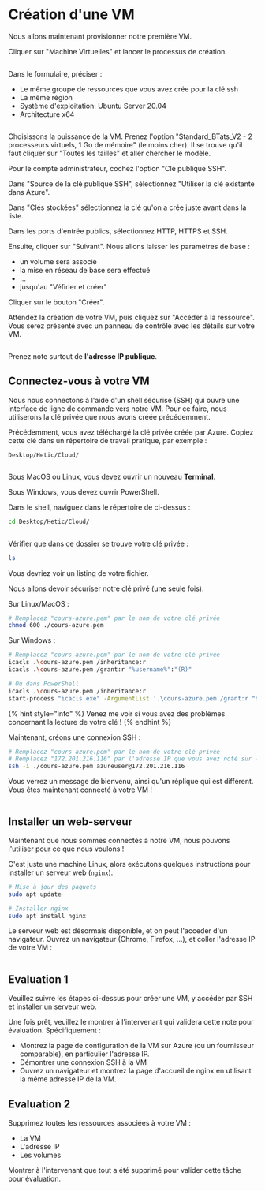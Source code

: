 # Création d'une VM

Nous allons maintenant provisionner notre première VM.

Cliquer sur "Machine Virtuelles" et lancer le processus de création.

<figure><img src="../graphics/vm01.png" alt=""><figcaption></figcaption></figure>

Dans le formulaire, préciser :

* Le même groupe de ressources que vous avez crée pour la clé ssh
* La même région
* Système d'exploitation: Ubuntu Server 20.04
* Architecture x64

<figure><img src="../graphics/vm02.png" alt=""><figcaption></figcaption></figure>

Choisissons la puissance de la VM. Prenez l'option "Standard\_BTats\_V2 - 2 processeurs virtuels, 1 Go de mémoire" (le moins cher). Il se trouve qu'il faut cliquer sur "Toutes les tailles" et aller chercher le modèle.

Pour le compte administrateur, cochez l'option "Clé publique SSH".

Dans "Source de la clé publique SSH", sélectionnez "Utiliser la clé existante dans Azure".

Dans "Clés stockées" sélectionnez la clé qu'on a crée juste avant dans la liste.

Dans les ports d'entrée publics, sélectionnez HTTP, HTTPS et SSH.

Ensuite, cliquer sur "Suivant". Nous allons laisser les paramètres de base :

* un volume sera associé
* la mise en réseau de base sera effectué
* ...
* jusqu'au "Véfirier et créer"

Cliquer sur le bouton "Créer".

Attendez la création de votre VM, puis cliquez sur "Accéder à la ressource". Vous serez présenté avec un panneau de contrôle avec les détails sur votre VM.

<figure><img src="../graphics/azure03.png" alt=""><figcaption></figcaption></figure>

Prenez note surtout de **l'adresse IP publique**.

## Connectez-vous à votre VM

Nous nous connectons à l'aide d'un shell sécurisé (SSH) qui ouvre une interface de ligne de commande vers notre VM. Pour ce faire, nous utiliserons la clé privée que nous avons créée précédemment.

Précédemment, vous avez téléchargé la clé privée créée par Azure. Copiez cette clé dans un répertoire de travail pratique, par exemple :

```
Desktop/Hetic/Cloud/
```

<figure><img src="../graphics/ssh-01.png" alt=""><figcaption></figcaption></figure>

Sous MacOS ou Linux, vous devez ouvrir un nouveau **Terminal**.

Sous Windows, vous devez ouvrir PowerShell.

Dans le shell, naviguez dans le répertoire de ci-dessus :

```bash
cd Desktop/Hetic/Cloud/
```

<figure><img src="../graphics/ssh-02.png" alt=""><figcaption></figcaption></figure>

Vérifier que dans ce dossier se trouve votre clé privée :

```bash
ls
```

Vous devriez voir un listing de votre fichier.

Nous allons devoir sécuriser notre clé privé (une seule fois).

Sur Linux/MacOS :

```bash
# Remplacez "cours-azure.pem" par le nom de votre clé privée
chmod 600 ./cours-azure.pem 
```

Sur Windows :

```bash
# Remplacez "cours-azure.pem" par le nom de votre clé privée
icacls .\cours-azure.pem /inheritance:r
icacls .\cours-azure.pem /grant:r "%username%":"(R)"

# Ou dans PowerShell
icacls .\cours-azure.pem /inheritance:r
start-process "icacls.exe" -ArgumentList '.\cours-azure.pem /grant:r "$env:USERNAME":"(R)"'
```

{% hint style="info" %}
Venez me voir si vous avez des problèmes concernant la lecture de votre clé !
{% endhint %}

Maintenant, créons une connexion SSH :

```bash
# Remplacez "cours-azure.pem" par le nom de votre clé privée
# Remplacez "172.201.216.116" par l'adresse IP que vous avez noté sur le tableau de bord Azure
ssh -i ./cours-azure.pem azureuser@172.201.216.116
```

Vous verrez un message de bienvenu, ainsi qu'un réplique qui est différent. Vous êtes maintenant connecté à votre VM !

<figure><img src="../graphics/azure04.png" alt=""><figcaption></figcaption></figure>

## Installer un web-serveur

Maintenant que nous sommes connectés à notre VM, nous pouvons l'utiliser pour ce que nous voulons !

C'est juste une machine Linux, alors exécutons quelques instructions pour installer un serveur web (`nginx`).

```bash
# Mise à jour des paquets
sudo apt update

# Installer nginx
sudo apt install nginx
```

Le serveur web est désormais disponible, et on peut l'acceder d'un navigateur. Ouvrez un navigateur (Chrome, Firefox, ...), et coller l'adresse IP de votre VM :

<figure><img src="../graphics/nginx.png" alt=""><figcaption></figcaption></figure>

## Evaluation 1

Veuillez suivre les étapes ci-dessus pour créer une VM, y accéder par SSH et installer un serveur web.

Une fois prêt, veuillez le montrer à l'intervenant qui validera cette note pour évaluation. Spécifiquement :

* Montrez la page de configuration de la VM sur Azure (ou un fournisseur comparable), en particulier l'adresse IP.
* Démontrer une connexion SSH à la VM
* Ouvrez un navigateur et montrez la page d'accueil de nginx en utilisant la même adresse IP de la VM.

## Evaluation 2

Supprimez toutes les ressources associées à votre VM :

* La VM
* L'adresse IP
* Les volumes&#x20;

Montrer à l'intervenant que tout a été supprimé pour valider cette tâche pour évaluation.
